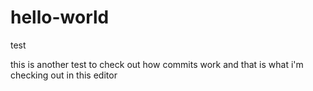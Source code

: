 # hello-world
test

this is another test to check out how commits work
and that is what i'm checking out in this editor
